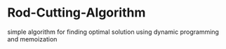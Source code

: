 # Rod-Cutting-Algorithm
simple algorithm for finding optimal solution using dynamic programming and memoization
